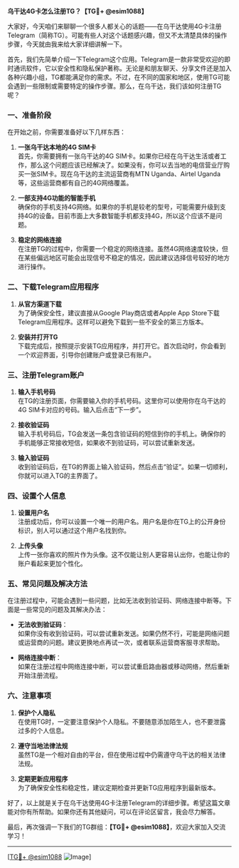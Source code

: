 **乌干达4G卡怎么注册TG？【TG💪+ @esim1088】**

大家好，今天咱们来聊聊一个很多人都关心的话题——在乌干达使用4G卡注册Telegram（简称TG）。可能有些人对这个话题感兴趣，但又不太清楚具体的操作步骤，今天就由我来给大家详细讲解一下。

首先，我们先简单介绍一下Telegram这个应用。Telegram是一款非常受欢迎的即时通讯软件，它以安全性和隐私保护著称。无论是和朋友聊天、分享文件还是加入各种兴趣小组，TG都能满足你的需求。不过，在不同的国家和地区，使用TG可能会遇到一些限制或需要特定的操作步骤。那么，在乌干达，我们该如何注册TG呢？

### 一、准备阶段

在开始之前，你需要准备好以下几样东西：

1. **一张乌干达本地的4G SIM卡**  
   首先，你需要拥有一张乌干达的4G SIM卡。如果你已经在乌干达生活或者工作，那么这个问题应该已经解决了。如果没有，你可以去当地的电信营业厅购买一张SIM卡。现在乌干达的主流运营商有MTN Uganda、Airtel Uganda等，这些运营商都有自己的4G网络覆盖。

2. **一部支持4G功能的智能手机**  
   确保你的手机支持4G网络。如果你的手机是较老的型号，可能需要升级到支持4G的设备。目前市面上大多数智能手机都支持4G，所以这个应该不是问题。

3. **稳定的网络连接**  
   在注册TG的过程中，你需要一个稳定的网络连接。虽然4G网络速度较快，但在某些偏远地区可能会出现信号不稳定的情况，因此建议选择信号较好的地方进行操作。

### 二、下载Telegram应用程序

1. **从官方渠道下载**  
   为了确保安全性，建议直接从Google Play商店或者Apple App Store下载Telegram应用程序。这样可以避免下载到一些不安全的第三方版本。

2. **安装并打开TG**  
   下载完成后，按照提示安装TG应用程序，并打开它。首次启动时，你会看到一个欢迎界面，引导你创建账户或登录已有账户。

### 三、注册Telegram账户

1. **输入手机号码**  
   在TG的注册页面，你需要输入你的手机号码。这里你可以使用你在乌干达的4G SIM卡对应的号码。输入后点击“下一步”。

2. **接收验证码**  
   输入手机号码后，TG会发送一条包含验证码的短信到你的手机上。确保你的手机能够正常接收短信，如果收不到验证码，可以尝试重新发送。

3. **输入验证码**  
   收到验证码后，在TG的界面上输入验证码，然后点击“验证”。如果一切顺利，你就可以进入TG的主界面了。

### 四、设置个人信息

1. **设置用户名**  
   注册成功后，你可以设置一个唯一的用户名。用户名是你在TG上的公开身份标识，别人可以通过这个用户名找到你。

2. **上传头像**  
   上传一张你喜欢的照片作为头像。这不仅能让别人更容易认出你，也能让你的账户看起来更加个性化。

### 五、常见问题及解决方法

在注册过程中，可能会遇到一些问题，比如无法收到验证码、网络连接中断等。下面是一些常见的问题及其解决办法：

- **无法收到验证码**：  
  如果你没有收到验证码，可以尝试重新发送。如果仍然不行，可能是网络问题或运营商的问题。建议更换地点再试一次，或者联系运营商客服寻求帮助。

- **网络连接中断**：  
  如果在注册过程中网络连接中断，可以尝试重启路由器或移动网络，然后重新开始注册流程。

### 六、注意事项

1. **保护个人隐私**  
   在使用TG时，一定要注意保护个人隐私。不要随意添加陌生人，也不要泄露过多的个人信息。

2. **遵守当地法律法规**  
   虽然TG是一个相对自由的平台，但在使用过程中仍需遵守乌干达的相关法律法规。

3. **定期更新应用程序**  
   为了确保安全性和稳定性，建议定期检查并更新TG应用程序到最新版本。

好了，以上就是关于在乌干达使用4G卡注册Telegram的详细步骤。希望这篇文章能对你有所帮助。如果你还有其他疑问，可以在评论区留言，我会尽力解答。

最后，再次强调一下我们的TG群组：**【TG💪+ @esim1088】**，欢迎大家加入交流学习！

---

[[TG💪+ @esim1088](https://t.me/s/esim1088) ![Image](https://i.postimg.cc/4NQfJmqS/Snipaste-2025-05-13-00-14-12.png)]